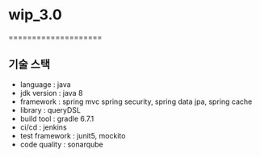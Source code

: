 # wip_3.0
====================

기술 스택
---------------------
+ language : java
+ jdk version : java 8
+ framework : spring mvc spring security, spring data jpa, spring cache
+ library : queryDSL
+ build tool : gradle 6.7.1
+ ci/cd : jenkins
+ test framework : junit5, mockito
+ code quality : sonarqube


